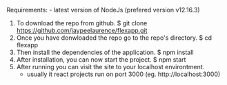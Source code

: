 Requirements:
	- latest version of NodeJs (prefered version v12.16.3)

1. To download the repo from github.
	$ git clone https://github.com/jaypeelaurence/flexapp.git
2. Once you have donwloaded the repo go to the repo's directory.
	$ cd flexapp
3. Then install the dependencies of the application.
	$ npm install
4. After installation, you can now start the project.
	$ npm start
5. After running you can visit the site to your localhost environtment.
	- usually it react projects run on port 3000 (eg. http://localhost:3000)